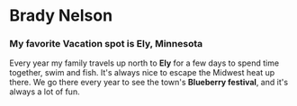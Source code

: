 # Brady Nelson
### My favorite Vacation spot is Ely, Minnesota

Every year my family travels up north to **Ely** for a few days to spend time together, swim and fish. It's always nice to escape the Midwest heat up there. We go there every year to see the town's **Blueberry festival**, and it's always a lot of fun. 

